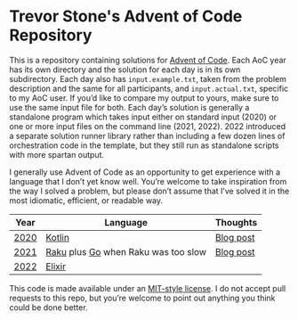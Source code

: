# Trevor Stone's Advent of Code Repository

This is a repository containing solutions for
[Advent of Code](https://adventofcode.com/). Each AoC year has its own directory
and the solution for each day is in its own subdirectory. Each day also has
`input.example.txt`, taken from the problem description and the same for all
participants, and `input.actual.txt`, specific to my AoC user. If you’d like to
compare my output to yours, make sure to use the same input file for both. Each
day’s solution is generally a standalone program which takes input either on
standard input (2020) or one or more input files on the command line (2021,
2022). 2022 introduced a separate solution runner library rather than including
a few dozen lines of orchestration code in the template, but they still run as
standalone scripts with more spartan output.

I generally use Advent of Code as an opportunity to get experience with a
language that I don’t yet know well. You’re welcome to take inspiration from the
way I solved a problem, but please don’t assume that I’ve solved it in the most
idiomatic, efficient, or readable way.

Year           | Language | Thoughts
-------------- | -------- | --------
[2020](./2020) | [Kotlin](https://kotlinlang.org/) | [Blog post](https://flwyd.dreamwidth.org/396527.html)
[2021](./2021) | [Raku](https://raku.org/) plus [Go](https://go.dev/) when Raku was too slow | [Blog post](https://flwyd.dreamwidth.org/400979.html)
[2022](./2022) | [Elixir](https://elixir-lang.org/)

This code is made available under an [MIT-style license](./LICENSE). I do not
accept pull requests to this repo, but you’re welcome to point out anything you
think could be done better.
